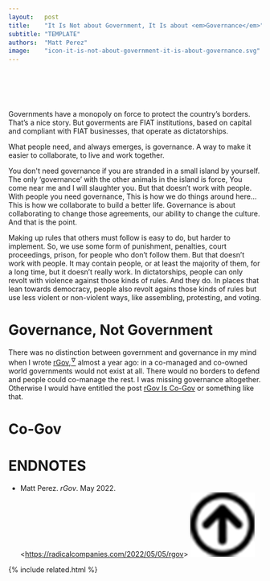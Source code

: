 ```yaml
---
layout:   post
title:    "It Is Not about Government, It Is about <em>Governance</em>"
subtitle: "TEMPLATE"
authors:  "Matt Perez"
image:    "icon-it-is-not-about-government-it-is-about-governance.svg"
---
```


<div style="display:none;">
 <p>Governments have a monopoly on force to protect the country&rsquo;s borders. That&rsquo;s a nice story. But goverments are <span class="_paradigm">FIAT</span> institutions, based on capital and compliant with <span class="_paradigm">FIAT</span> businesses, that operate as dictatorships.</p>
</div>

<h1>&nbsp;</h1>
 <p>Governments have a monopoly on force to protect the country&rsquo;s borders. That&rsquo;s a nice story. But goverments are <span class="_paradigm">FIAT</span> institutions, based on capital and compliant with <span class="_paradigm">FIAT</span> businesses, that operate as dictatorships.</p>
 <p>What people need, and always emerges, is governance. A way to make it easier to collaborate, to live and work together.</p>
 <p>You don't need governance if you are stranded in a small island by yourself. The only &lsquo;governance&rsquo; with the other animals in the island is force, <span class="_quotespan">You come near me and I will slaughter you.</span> But that doesn&rsquo;t work with people. With people you need governance, <span class="_quotespan">This is how we do things around here&hellip; This is how we collaborate to build a better life.</span> Governance is about collaborating to change those agreements, our ability to change the culture. And that is the point.</p>
 <p>Making up rules that others must follow is easy to do, but harder to implement. So, we use some form of punishment, penalties, court proceedings, prison, for people who don&rsquo;t follow them. But that doesn&rsquo;t work with people. It may contain people, or at least the majority of them, for a long time, but it doesn&rsquo;t really work. In dictatorships, people can only revolt with violence against those kinds of rules. And they do. In places that lean towards democracy, people also revolt agains those kinds of rules but use less violent or non-violent ways, like assembling, protesting, and voting.</p>

<h1>Governance, Not Government</h1>
 <p>There was no distinction between government and governance in my mind when I wrote <a href="https://radicalcompanies.com/2022/05/05/rgov">rGov</a>,<a href="#en01"><sup id="bm01">&hairsp;&nabla;&hairsp;</sup></a> almost a year ago: in a co-managed and co-owned world governments would not exist at all. There would no borders to defend and people could co-manage the rest. I was missing governance altogether. Otherwise I would have entitled the post <a href="https://radicalcompanies.com/2022/05/05/rgov">rGov Is Co-Gov</a> or something like that.</p>

<h1>Co-Gov</h1>
 <p></p>

<h1 class="_section">ENDNOTES</h1>
 <ul>
  <li id="en01">
   <p class="_list-item">
    Matt Perez.
    <em>rGov</em>.
    May 2022.
    &lt;<a href="https://radicalcompanies.com/2022/05/05/rgov" target="_blank">https://radicalcompanies.com/2022/05/05/rgov</a>&gt;
    <a class="_uparrow" href="#bm01"><img src="/assets/img/arrow-up-icon.png"></a>
   </p>
  </li>
 </ul>

{% include related.html %}